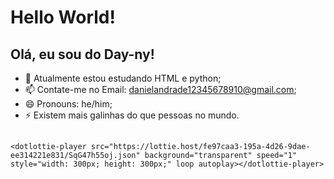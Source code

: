 <h1>Hello World!</h1>

## Olá, eu sou do Day-ny!

- 🔭 Atualmente estou estudando HTML e python;
- 📫 Contate-me no Email: danielandrade12345678910@gmail.com;
- 😄 Pronouns: he/him;
- ⚡ Existem mais galinhas do que pessoas no mundo.

##

<script src="https://unpkg.com/@dotlottie/player-component@latest/dist/dotlottie-player.mjs" type="module"></script> 

    <dotlottie-player src="https://lottie.host/fe97caa3-195a-4d26-9dae-ee314221e831/SqG47h55oj.json" background="transparent" speed="1" style="width: 300px; height: 300px;" loop autoplay></dotlottie-player>
    
